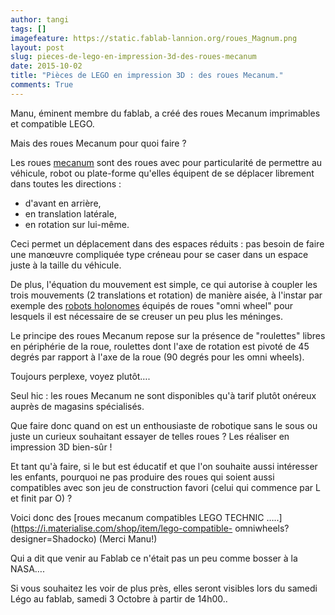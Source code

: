 ```yaml
---
author: tangi
tags: []
imagefeature: https://static.fablab-lannion.org/roues_Magnum.png
layout: post
slug: pieces-de-lego-en-impression-3d-des-roues-mecanum
date: 2015-10-02
title: "Pièces de LEGO en impression 3D : des roues Mecanum."
comments: True
---
```

Manu, éminent membre du fablab, a créé des roues Mecanum imprimables et
compatible LEGO.

Mais des roues Mecanum pour quoi faire ?

Les roues [mecanum](https://fr.wikipedia.org/wiki/Roue_mecanum) sont des roues
avec pour particularité de permettre au véhicule, robot ou plate-forme
qu'elles équipent de se déplacer librement dans toutes les directions :

  * d'avant en arrière,
  * en translation latérale,
  * en rotation sur lui-même.

Ceci permet un déplacement dans des espaces réduits : pas besoin de faire une
manœuvre compliquée type créneau pour se caser dans un espace juste à la
taille du véhicule.

De plus, l'équation du mouvement est simple, ce qui autorise à coupler les
trois mouvements (2 translations et rotation) de manière aisée, à l'instar par
exemple des [robots holonomes](https://fr.wikipedia.org/wiki/Roue_holonome)
équipés de roues "omni wheel" pour lesquels il est nécessaire de se creuser un
peu plus les méninges.

Le principe des roues Mecanum repose sur la présence de "roulettes" libres en
périphérie de la roue, roulettes dont l'axe de rotation est pivoté de 45
degrés par rapport à l'axe de la roue (90 degrés pour les omni wheels).

Toujours perplexe, voyez plutôt….

Seul hic : les roues Mecanum ne sont disponibles qu'à tarif plutôt onéreux
auprès de magasins spécialisés.

Que faire donc quand on est un enthousiaste de robotique sans le sous ou juste
un curieux souhaitant essayer de telles roues ? Les réaliser en impression 3D
bien-sûr !

Et tant qu'à faire, si le but est éducatif et que l'on souhaite aussi
intéresser les enfants, pourquoi ne pas produire des roues qui soient aussi
compatibles avec son jeu de construction favori (celui qui commence par L et
finit par O) ?

Voici donc des [roues mecanum compatibles LEGO TECHNIC
…..](https://i.materialise.com/shop/item/lego-compatible-
omniwheels?designer=Shadocko) (Merci Manu!)

Qui a dit que venir au Fablab ce n'était pas un peu comme bosser à la NASA….

Si vous souhaitez les voir de plus près, elles seront visibles lors du samedi
Légo au fablab, samedi 3 Octobre à partir de 14h00..


